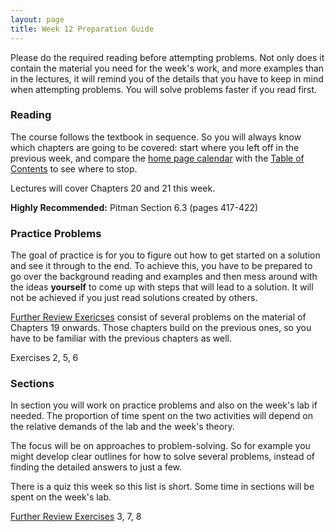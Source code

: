 ```yaml
---
layout: page
title: Week 12 Preparation Guide
---
```


Please do the required reading before attempting problems. Not only does it contain the material you need for the week's work, and more examples than in the lectures, it will remind you of the details that you have to keep in mind when attempting problems. You will solve problems faster if you read first.

### Reading ###
The course follows the textbook in sequence. So you will always know which chapters are going to be covered: start where you left off in the previous week, and compare the [home page calendar](http://prob140.org/) with the [Table of Contents](http://prob140.org/textbook/chapters/README) to see where to stop.

Lectures will cover Chapters 20 and 21 this week.

**Highly Recommended:** Pitman Section 6.3 (pages 417-422)


### Practice Problems ###
The goal of practice is for you to figure out how to get started on a solution and see it through to the end. To achieve this, you have to be prepared to go over the background reading and examples and then mess around with the ideas **yourself** to come up with steps that will lead to a solution. It will not be achieved if you just read solutions created by others.

[Further Review Exericses](http://prob140.org/textbook/chapters/Chapter_25/04_Further_Review_Exercises) consist of several problems on the material of Chapters 19 onwards. Those chapters build on the previous ones, so you have to be familiar with the previous chapters as well.

Exercises 2, 5, 6 

### Sections ###
In section you will work on practice problems and also on the week's lab if needed. The proportion of time spent on the two activities will depend on the relative demands of the lab and the week's theory.

The focus will be on approaches to problem-solving. So for example you might develop clear outlines for how to solve several problems, instead of finding the detailed answers to just a few.

There is a quiz this week so this list is short. Some time in sections will be spent on the week's lab.

[Further Review Exercises](http://prob140.org/textbook/chapters/Chapter_25/04_Further_Review_Exercises) 3, 7, 8
